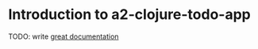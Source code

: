 # Introduction to a2-clojure-todo-app

TODO: write [great documentation](http://jacobian.org/writing/what-to-write/)
